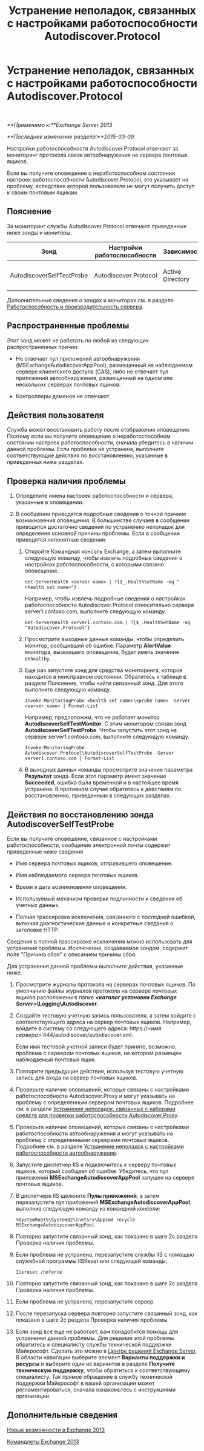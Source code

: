 ﻿---
title: Устранение неполадок, связанных с настройками работоспособности Autodiscover.Protocol
TOCTitle: Устранение неполадок, связанных с настройками работоспособности Autodiscover.Protocol
ms:assetid: 06afdcc8-7920-4e88-b85a-98e67a19d221
ms:mtpsurl: https://technet.microsoft.com/ru-ru/library/ms.exch.scom.autodiscover.protocol(v=EXCHG.150)
ms:contentKeyID: 53275648
ms.date: 11/14/2015
mtps_version: v=EXCHG.150
ms.translationtype: HT
---

# Устранение неполадок, связанных с настройками работоспособности Autodiscover.Protocol

 

_**Применимо к:**Exchange Server 2013_

_**Последнее изменение раздела:**2015-03-09_

Настройки работоспособности Autodiscover.Protocol отвечают за мониторинг протокола связи автообнаружения на сервере почтовых ящиков.

Если вы получите оповещение о неработоспособном состоянии настроек работоспособности Autodiscover.Protocol, это указывает на проблему, вследствие которой пользователи не могут получить доступ к своим почтовым ящикам.

## Пояснение

За мониторинг службы Autodiscover.Protocol отвечают приведенные ниже зонды и мониторы.


<table>
<colgroup>
<col style="width: 25%" />
<col style="width: 25%" />
<col style="width: 25%" />
<col style="width: 25%" />
</colgroup>
<thead>
<tr class="header">
<th>Зонд</th>
<th>Настройки работоспособности</th>
<th>Зависимости</th>
<th>Связанные мониторы</th>
</tr>
</thead>
<tbody>
<tr class="odd">
<td><p>AutodiscoverSelfTestProbe</p></td>
<td><p>Autodiscover.Protocol</p></td>
<td><p>Active Directory</p></td>
<td><p>AutodiscoverSelfTestMonitor</p></td>
</tr>
</tbody>
</table>


Дополнительные сведения о зондах и мониторах см. в разделе [Работоспособность и производительность сервера](https://technet.microsoft.com/ru-ru/library/jj150551\(v=exchg.150\)).

## Распространенные проблемы

Этот зонд может не работать по любой из следующих распространенных причин:

  - Не отвечает пул приложений автообнаружения (MSExchangeAutodiscoverAppPool), размещенный на наблюдаемом сервере клиентского доступа (CAS), либо не отвечает пул приложений автообнаружения, размещенный на одном или нескольких серверах почтовых ящиков.

  - Контроллеры доменов не отвечают.

## Действия пользователя

Служба может восстановить работу после отображения оповещения. Поэтому если вы получите оповещение о неработоспособном состоянии настроек работоспособности, сначала убедитесь в наличии данной проблемы. Если проблема не устранена, выполните соответствующие действия по восстановлению, указанные в приведенных ниже разделах.

## Проверка наличия проблемы

1.  Определите имена настроек работоспособности и сервера, указанные в оповещении.

2.  В сообщении приводятся подробные сведения о точной причине возникновения оповещения. В большинстве случаев в сообщении приводится достаточно сведений по устранению неполадок для определения основной причины проблемы. Если в сообщении приводятся непонятные сведения:
    
    1.  Откройте Командная консоль Exchange, а затем выполните следующую команду, чтобы извлечь подробные сведения о настройках работоспособности, с которыми связано оповещение.
        
            Get-ServerHealth <server name> | ?{$_.HealthSetName -eq "<health set name>"}
        
        Например, чтобы извлечь подробные сведения о настройках работоспособности Autodiscover.Protocol относительно сервера server1.contoso.com, выполните следующую команду.
        
            Get-ServerHealth server1.contoso.com | ?{$_.HealthSetName -eq "Autodiscover.Protocol"}
    
    2.  Просмотрите выходные данные команды, чтобы определить монитор, сообщивший об ошибке. Параметр **AlertValue** монитора, вызвавшего оповещение, будет иметь значение `Unhealthy`.
    
    3.  Еще раз запустите зонд для средства мониторинга, которое находится в неисправном состоянии. Обратитесь к таблице в разделе Пояснение, чтобы найти связанный зонд. Для этого выполните следующую команду.
        
            Invoke-MonitoringProbe <health set name>\<probe name> -Server <server name> | Format-List
        
        Например, предположим, что не работает монитор **AutodiscoverSelfTestMonitor**. С этим монитором связан зонд **AutodiscoverSelfTestProbe**. Чтобы запустить этот зонд на сервере server1.contoso.com, выполните следующую команду.
        
            Invoke-MonitoringProbe Autodiscover.Protocol\AutodiscoverSelfTestProbe -Server server1.contoso.com | Format-List
    
    4.  В выходных данных команды просмотрите значение параметра **Результат** зонда. Если этот параметр имеет значение **Succeeded**, ошибка была временной и в настоящее время устранена. В противном случае обратитесь к действиям по восстановлению, приведенным в следующих разделах.

## Действия по восстановлению зонда AutodiscoverSelfTestProbe

Если вы получите оповещение, связанное с настройками работоспособности, сообщение электронной почты содержит приведенные ниже сведения.

  - Имя сервера почтовых ящиков, отправившего оповещение.

  - Имя наблюдаемого сервера почтовых ящиков.

  - Время и дата возникновения оповещения.

  - Используемый механизм проверки подлинности и сведения об учетных данных.

  - Полная трассировка исключения, связанного с последней ошибкой, включая диагностические данные и конкретные сведения о заголовке HTTP.

Сведения в полной трассировке исключения можно использовать для устранения проблемы. Исключение, создаваемое зондом, содержит поле "Причина сбоя" с описанием причины сбоя.

Для устранения данной проблемы выполните действия, указанные ниже.

1.  Просмотрите журналы протокола на серверах почтовых ящиков. По умолчанию файлы журналов протокола на сервере почтовых ящиков расположены в папке ***\<каталог установки Exchange Server\>*\\Logging\\Autodiscover**.

2.  Создайте тестовую учетную запись пользователя, а затем войдите с соответствующего адреса на сервер почтовых ящиков. Например, войдите в систему со следующего адреса: https://*\<имя сервера\>*:444/autodiscover/autodiscover.xml.
    
    Если имя тестовой учетной записи будет принято, возможно, проблема с сервером почтовых ящиков, на котором размещен наблюдаемый почтовый ящик.

3.  Повторите предыдущие действия, используя тестовую учетную запись для входа на сервер почтовых ящиков.

4.  Проверьте наличие оповещений, которые связаны с настройками работоспособности Autodiscover.Proxy и могут указывать на проблему с определенным сервером почтовых ящиков. Подробнее см. в разделе [Устранение неполадок, связанных с наборами средств для проверки работоспособности Autodiscover.Proxy](troubleshooting-autodiscover-proxy-health-set.md).

5.  Проверьте наличие оповещений, которые связаны с настройками работоспособности автообнаружения и могут указывать на проблему с определенными серверами почтовых ящиков. Подробнее см. в разделе [Устранение неполадок с настройками работоспособности автообнаружения](troubleshooting-autodiscover-health-set.md).

6.  Запустите диспетчер IIS и подключитесь к серверу почтовых ящиков, который сообщает об ошибке. Убедитесь, что пул приложений **MSExchangeAutodiscoverAppPool** запущен на сервере почтовых ящиков.

7.  В диспетчере IIS щелкните **Пулы приложений**, а затем перезапустите пул приложений **MSExchangeAutodiscoverAppPool**, выполнив следующую команду из командной консоли:
    
        %SystemRoot%\System32\inetsrv\Appcmd recycle MSExchangeAutodiscoverAppPool

8.  Повторно запустите связанный зонд, как показано в шаге 2c раздела Проверка наличия проблемы.

9.  Если проблема не устранена, перезапустите службы IIS с помощью служебной программы IISReset или следующей команды:
    
        Iisreset /noforce

10. Повторно запустите связанный зонд, как показано в шаге 2c раздела Проверка наличия проблемы.

11. Если проблема не устранена, перезапустите сервер.

12. После перезапуска сервера повторно запустите связанный зонд, как показано в шаге 2c раздела Проверка наличия проблемы.

13. Если зонд все еще не работает, вам понадобится помощь для устранения данной проблемы. Для решения этой проблемы обратитесь к специалисту службы технической поддержки Майкрософт. Сделать это можно в [Центре решений Exchange Server](http://go.microsoft.com/fwlink/p/?linkid=180809). В области навигации выберите элемент **Варианты поддержки и ресурсы** и выберите один из вариантов в разделе **Получите техническую поддержку**, чтобы обратиться к соответствующему специалисту. Так прямое обращение в службу технической поддержки Майкрософт в вашей организации может регламентироваться, сначала ознакомьтесь с инструкциями организации.

## Дополнительные сведения

[Новые возможности в Exchange 2013](https://technet.microsoft.com/ru-ru/library/jj150540\(v=exchg.150\))

[Командлеты Exchange 2013](https://technet.microsoft.com/ru-ru/library/bb124413\(v=exchg.150\))

